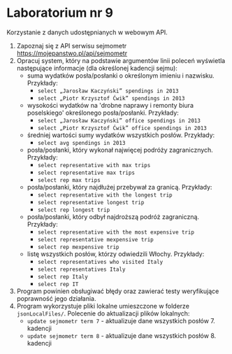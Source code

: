 # Laboratorium nr 9

Korzystanie z danych udostępnianych w webowym API.

1. Zapoznaj się z API serwisu sejmometr https://mojepanstwo.pl/api/sejmometr
2. Opracuj system, który na podstawie argumentów linii poleceń wyświetla następujące informacje (dla określonej kadencji
   sejmu):
    * suma wydatków posła/posłanki o określonym imieniu i nazwisku. Przykłady:
        * `select „Jarosław Kaczyński” spendings in 2013`
        * `select „Piotr Krzysztof Ćwik” spendings in 2013`
    * wysokości wydatków na 'drobne naprawy i remonty biura poselskiego' określonego posła/posłanki. Przykłady:
        * `select „Jarosław Kaczyński” office spendings in 2013`
        * `select „Piotr Krzysztof Ćwik” office spendings in 2013`
    * średniej wartości sumy wydatków wszystkich posłów. Przykłady:
        * `select avg spendings in 2013`
    * posła/posłanki, który wykonał najwięcej podróży zagranicznych. Przykłady:
        * `select representative with max trips`
        * `select representative max trips`
        * `select rep max trips`
    * posła/posłanki, który najdłużej przebywał za granicą. Przykłady:
        * `select representative with the longest trip`
        * `select representative longest trip`
        * `select rep longest trip`
    * posła/posłanki, który odbył najdroższą podróż zagraniczną. Przykłady:
        * `select representative with the most expensive trip`
        * `select representative mexpensive trip`
        * `select rep mexpensive trip`
    * listę wszystkich posłów, którzy odwiedzili Włochy. Przykłady:
        * `select representatives who visited Italy`
        * `select representatives Italy`
        * `select rep Italy`
        * `select rep IT`
3. Program powinien obsługiwać błędy oraz zawierać testy weryfikujące poprawność jego działania.
4. Program wykorzystuje pliki lokalne umieszczone w folderze `jsonLocalFiles/`. Polecenie do aktualizacji plików lokalnych: 
    * `update sejmometr term 7` - aktualizuje dane wszystkich posłów 7. kadencji 
    * `update sejmometr term 8` - aktualizuje dane wszystkich posłów 8. kadencji 